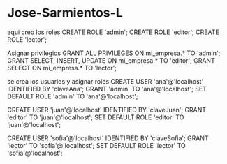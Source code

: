 # Jose-Sarmientos-L
aqui creo los roles
CREATE ROLE 'admin';
CREATE ROLE 'editor';
CREATE ROLE 'lector';

Asignar privilegios
GRANT ALL PRIVILEGES ON mi_empresa.* TO 'admin';
GRANT SELECT, INSERT, UPDATE ON mi_empresa.* TO 'editor';
GRANT SELECT ON mi_empresa.* TO 'lector';

se crea los usuarios y asignar roles
CREATE USER 'ana'@'localhost' IDENTIFIED BY 'claveAna';
GRANT 'admin' TO 'ana'@'localhost';
SET DEFAULT ROLE 'admin' TO 'ana'@'localhost';

CREATE USER 'juan'@'localhost' IDENTIFIED BY 'claveJuan';
GRANT 'editor' TO 'juan'@'localhost';
SET DEFAULT ROLE 'editor' TO 'juan'@'localhost';

CREATE USER 'sofia'@'localhost' IDENTIFIED BY 'claveSofia';
GRANT 'lector' TO 'sofia'@'localhost';
SET DEFAULT ROLE 'lector' TO 'sofia'@'localhost';
